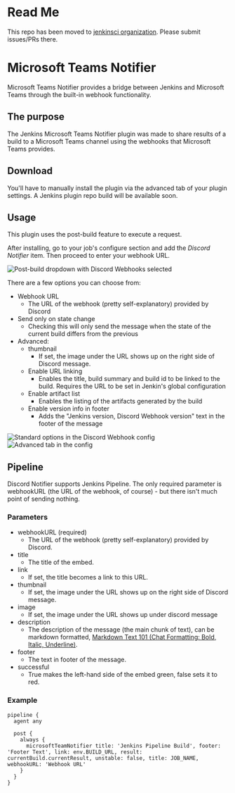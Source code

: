 # Read Me

This repo has been moved to [jenkinsci organization](https://github.com/jenkinsci/discord-notifier-plugin). Please submit issues/PRs there.

# Microsoft Teams Notifier

Microsoft Teams Notifier provides a bridge between Jenkins and Microsoft Teams through the built-in webhook functionality.

## The purpose

The Jenkins Microsoft Teams Notifier plugin was made to share results of a build to a Microsoft Teams channel using the webhooks that Microsoft Teams provides.

## Download

You'll have to manually install the plugin via the advanced tab of your plugin settings.
A Jenkins plugin repo build will be available soon.

## Usage

This plugin uses the post-build feature to execute a request.

After installing, go to your job's configure section and add the _Discord Notifier_ item. Then proceed to enter your webhook URL.

![Post-build dropdown with Discord Webhooks selected](https://github.com/jammehcow/jenkins-discord/blob/master/.github/usage_01.jpg)

There are a few options you can choose from:

- Webhook URL
  - The URL of the webhook (pretty self-explanatory) provided by Discord
- Send only on state change
  - Checking this will only send the message when the state of the current build differs from the previous
- Advanced:
  - thumbnail
    - If set, the image under the URL shows up on the right side of Discord message.
  - Enable URL linking
    - Enables the title, build summary and build id to be linked to the build. Requires the URL to be set in Jenkin's global configuration
  - Enable artifact list
    - Enables the listing of the artifacts generated by the build
  - Enable version info in footer
    - Adds the "Jenkins version, Discord Webhook version" text in the footer of the message

![Standard options in the Discord Webhook config](https://github.com/jammehcow/jenkins-discord/blob/master/.github/usage_02.jpg)
![Advanced tab in the config](https://github.com/jammehcow/jenkins-discord/blob/master/.github/usage_03.jpg)

## Pipeline

Discord Notifier supports Jenkins Pipeline. The only required parameter is webhookURL (the URL of the webhook, of course) - but there isn't much point of sending nothing.

### Parameters

- webhookURL (required)
  - The URL of the webhook (pretty self-explanatory) provided by Discord.
- title
  - The title of the embed.
- link
  - If set, the title becomes a link to this URL.
- thumbnail
  - If set, the image under the URL shows up on the right side of Discord message.
- image
  - If set, the image under the URL shows up under discord message
- description
  - The description of the message (the main chunk of text), can be markdown formatted, [Markdown Text 101 (Chat Formatting: Bold, Italic, Underline)](https://support.discordapp.com/hc/en-us/articles/210298617-Markdown-Text-101-Chat-Formatting-Bold-Italic-Underline-).
- footer
  - The text in footer of the message.
- successful
  - True makes the left-hand side of the embed green, false sets it to red.

### Example

```
pipeline {
  agent any

  post {
    always {
      microsoftTeamNotifier title: 'Jenkins Pipeline Build', footer: 'Footer Text', link: env.BUILD_URL, result: currentBuild.currentResult, unstable: false, title: JOB_NAME, webhookURL: 'Webhook URL'
    }
  }
}
```
